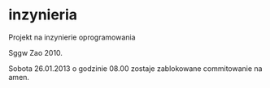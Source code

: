 inzynieria
==========

Projekt na inzynierie oprogramowania

Sggw Zao 2010.

Sobota 26.01.2013 o godzinie 08.00 zostaje zablokowane commitowanie na amen. 